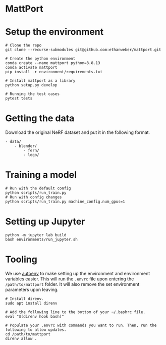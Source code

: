 # MattPort


# Setup the environment

```
# Clone the repo
git clone --recurse-submodules git@github.com:ethanweber/mattport.git

# Create the python environment
conda create --name mattport python=3.8.13
conda activate mattport
pip install -r environment/requirements.txt

# Install mattport as a library
python setup.py develop

# Running the test cases
pytest tests
```

# Getting the data

Download the original NeRF dataset and put it in the following format.

```
- data/
    - blender/
        - fern/
        - lego/
```

# Training a model

```
# Run with the default config
python scripts/run_train.py
# Run with config changes
python scripts/run_train.py machine_config.num_gpus=1
```

# Setting up Jupyter

```
python -m jupyter lab build
bash environments/run_jupyter.sh
```

# Tooling

We use [autoenv](https://github.com/hyperupcall/autoenv) to make setting up the environment and environment variables easier. This will run the `.envrc` file upon entering the `/path/to/mattport` folder. It will also remove the set environment parameters upon leaving.

```
# Install direnv.
sudo apt install direnv

# Add the following line to the bottom of your ~/.bashrc file.
eval "$(direnv hook bash)"

# Populate your .envrc with commands you want to run. Then, run the following to allow updates.
cd /path/to/mattport
direnv allow .
```

<!-- Our PyTorch version uses cuda-11.3. -->
<!-- export PATH=/usr/local/cuda-11.3/bin:$PATH -->